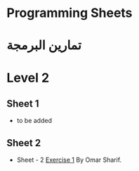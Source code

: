 # Programming Sheets
# تمارين البرمجة

# Level 2

## Sheet 1
- to be added

## Sheet 2
- <p class='util--hide'>Sheet - 2 <a href='https://github.com/th3blackscare/Programming-Sheets/blob/master/Level-2/src/Sheet2/Q1.java'>Exercise 1</a> By Omar Sharif.</p>
